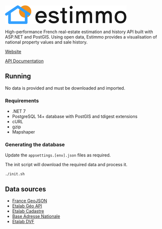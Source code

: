 ![Estimmo API](./doc/logo.png)
<br/>

High-performance French real-estate estimation and history API built with ASP.NET and PostGIS. Using open data, Estimmo provides a visualisation of national property values and sale history.

[Website](https://estimmo.jmh.me)

[API Documentation](https://estimmo-api.jmh.me/swagger)

## Running

No data is provided and must be downloaded and imported.

### Requirements

- .NET 7
- PostgreSQL 14+ database with PostGIS and tdigest extensions
- cURL
- gzip
- Mapshaper

### Generating the database

Update the `appsettings.[env].json` files as required.

The init script will download the required data and process it.

```
./init.sh
```

## Data sources

- [France GeoJSON](https://github.com/gregoiredavid/france-geojson)
- [Etalab Géo API](https://geo.api.gouv.fr)
- [Etalab Cadastre](https://cadastre.data.gouv.fr/datasets/cadastre-etalab)
- [Base Adresse Nationale](https://adresse.data.gouv.fr)
- [Etalab DVF](https://www.data.gouv.fr/fr/datasets/demandes-de-valeurs-foncieres-geolocalisees/)
